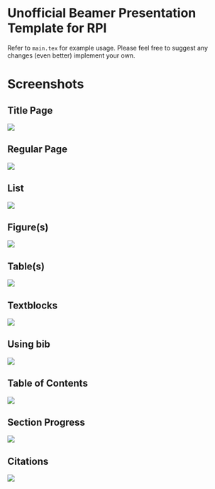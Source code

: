 # Unofficial Beamer Presentation Template for RPI

Refer to `main.tex` for example usage.
Please feel free to suggest any changes (even better) implement your own.

# Screenshots

## Title Page
![](./screenshots/title.png)

## Regular Page
![](./screenshots/plain.png)

## List
![](./screenshots/list.png)

## Figure(s)
![](./screenshots/figures.png)

## Table(s)
![](./screenshots/table.png)

## Textblocks
![](./screenshots/textblocks.png)

## Using bib
![](./screenshots/bibtex.png)

## Table of Contents
![](./screenshots/toc.png)

## Section Progress
![](./screenshots/progress.png)

## Citations
![](./screenshots/references.png)
